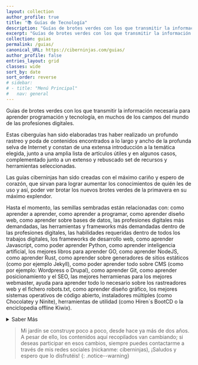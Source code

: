 ```yaml
---
layout: collection
author_profile: true
title: "📚 Guías de Tecnología"
description: "Guías de brotes verdes con los que transmitir la información necesaria para aprender programación y tecnología, en muchos de los campos del mundo de las profesiones digitales."
excerpt: "Guías de brotes verdes con los que transmitir la información necesaria para aprender programación y tecnología, en muchos de los campos del mundo de las profesiones digitales."
collection: guias
permalink: /guias/
canonical_URL: https://ciberninjas.com/guias/
author_profile: false
entries_layout: grid
classes: wide
sort_by: date
sort_order: reverse
# sidebar:
# - title: "Menú Principal"
#   nav: general
---
```


Guías de brotes verdes con los que transmitir la información necesaria para aprender programación y tecnología, en muchos de los campos del mundo de las profesiones digitales.

Estas ciberguías han sido elaboradas tras haber realizado un profundo rastreo y poda de contenidos encontrados a lo largo y ancho de la profunda selva de Internet y constan de una extensa introducción a la temática elegida, junto a una amplia lista de artículos útiles y en algunos casos, complementado junto a un extenso y rebuscado set de recursos y herramientas seleccionadas.

Las guías ciberninjas han sido creadas con el máximo cariño y espero de corazón, que sirvan para lograr aumentar los conocimientos de quién les de uso y así, poder ver brotar los nuevos brotes verdes de la primavera en su máximo explendor.

Hasta el momento, las semillas sembradas están relacionadas con: como aprender a aprender, como aprender a programar, como aprender diseño web, como aprender sobre bases de datos, las profesiones digitales más demandadas, las herramientas y frameworks más demandadas dentro de las profesiones digitales, las habilidades requeridas dentro de todos los trabajos digitales, los frameworks de desarrollo web, como aprender Javascript, como poder aprender Python, como aprender inteligencia artificial, los mejores libros para aprender GO, como aprender NodeJS, como aprender Rust, como aprender sobre generadores de sitios estáticos (como por ejemplo Jekyll), como poder aprender todo sobre CMS (como por ejemplo: Wordpress o Drupal), como aprender Git, como aprender posicionamiento y el SEO, las mejores herramienas para los mejores webmaster, ayuda para aprender todo lo necesario sobre los rastreadores web y el fichero robots.txt, como aprender diseño gráfico, los mejores sistemas operativos de código abierto, instaladores múltiples (como Chocolatey y Ninite), herramientas de utilidad (como Hiren´s BootCD o la enciclopedia offline Kiwix).

<details>
<summary>Saber Más</summary>
<br/>
<p>Estas publicaciones han conllevado horas y horas de intenso trabajo de investigación, lectura, práctica y redacción; y como no, tiempo, mucho tiempo de búsqueda y más de un dolor</p>
<p>Quizás mis deseos de ser documentalista digital y mi diógenes de marcadores junto a mis ansias de procrastinar se han adueñado de mi; no te diría yo que no.</p>
<p>Más, mi ilusión era poder vivir de esto; pero ya he comprobado que es imposible. Por lo que me conformo con alguna pequeña ayuda de vez en cuando, puedes ayudarme a través de mis <a href="/catalogo/" title="Enlaces a los Productos de la Tienda de Programación y Tecnología Ciberninjas">enlaces referidos</a>.</p>
</details>

> Mi jardín se construye poco a poco, desde hace ya más de dos años. A pesar de ello, los contenidos aquí recopilados van cambiando; si deseas participar en esos cambios, siempre puedes contactarme a través de mis redes sociales (nickanme: ciberninjas), ¡Saludos y espero que lo disfrutéis!
{: .notice--warning}